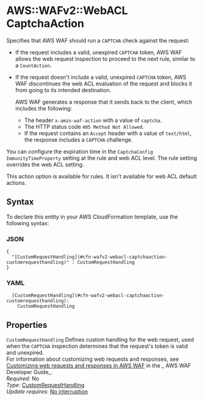 # AWS::WAFv2::WebACL CaptchaAction<a name="aws-properties-wafv2-webacl-captchaaction"></a>

Specifies that AWS WAF should run a `CAPTCHA` check against the request:

- If the request includes a valid, unexpired `CAPTCHA` token, AWS WAF allows the web request inspection to proceed to the next rule, similar to a `CountAction`\.
- If the request doesn't include a valid, unexpired `CAPTCHA` token, AWS WAF discontinues the web ACL evaluation of the request and blocks it from going to its intended destination\.

  AWS WAF generates a response that it sends back to the client, which includes the following:

  - The header `x-amzn-waf-action` with a value of `captcha`\.
  - The HTTP status code `405 Method Not Allowed`\.
  - If the request contains an `Accept` header with a value of `text/html`, the response includes a `CAPTCHA` challenge\.

You can configure the expiration time in the `CaptchaConfig` `ImmunityTimeProperty` setting at the rule and web ACL level\. The rule setting overrides the web ACL setting\.

This action option is available for rules\. It isn't available for web ACL default actions\.

## Syntax<a name="aws-properties-wafv2-webacl-captchaaction-syntax"></a>

To declare this entity in your AWS CloudFormation template, use the following syntax:

### JSON<a name="aws-properties-wafv2-webacl-captchaaction-syntax.json"></a>

```
{
  "[CustomRequestHandling](#cfn-wafv2-webacl-captchaaction-customrequesthandling)" : CustomRequestHandling
}
```

### YAML<a name="aws-properties-wafv2-webacl-captchaaction-syntax.yaml"></a>

```
  [CustomRequestHandling](#cfn-wafv2-webacl-captchaaction-customrequesthandling):
    CustomRequestHandling
```

## Properties<a name="aws-properties-wafv2-webacl-captchaaction-properties"></a>

`CustomRequestHandling` <a name="cfn-wafv2-webacl-captchaaction-customrequesthandling"></a>
Defines custom handling for the web request, used when the `CAPTCHA` inspection determines that the request's token is valid and unexpired\.  
For information about customizing web requests and responses, see [Customizing web requests and responses in AWS WAF](https://docs.aws.amazon.com/waf/latest/developerguide/waf-custom-request-response.html) in the _ AWS WAF Developer Guide_\.  
_Required_: No  
_Type_: [CustomRequestHandling](aws-properties-wafv2-webacl-customrequesthandling.md)  
_Update requires_: [No interruption](https://docs.aws.amazon.com/AWSCloudFormation/latest/UserGuide/using-cfn-updating-stacks-update-behaviors.html#update-no-interrupt)
